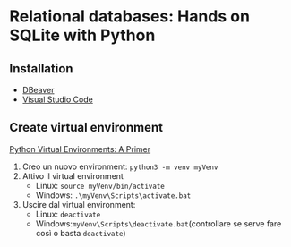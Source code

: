 # Relational databases: Hands on SQLite with Python

## Installation
- [DBeaver](https://dbeaver.io/download/)
- [Visual Studio Code](https://code.visualstudio.com/download)

## Create virtual environment
[Python Virtual Environments: A Primer](https://realpython.com/python-virtual-environments-a-primer/)

1. Creo un nuovo environment: `python3 -m venv myVenv`
2. Attivo il virtual environment
    - Linux:  `source myVenv/bin/activate`
    - Windows: `.\myVenv\Scripts\activate.bat`
4. Uscire dal virtual environment: 
    - Linux: `deactivate`
    - Windows:`myVenv\Scripts\deactivate.bat`(controllare se serve fare così o basta `deactivate`)


